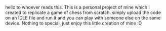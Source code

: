 hello to whoever reads this. This is a personal project of mine which i created to replicate a game of chess from scratch.
simply upload the code on an IDLE file and run it and you can play with someone else on the same device.
Nothing to special, just enjoy this little creation of mine :D
